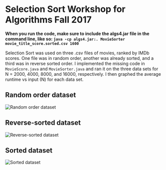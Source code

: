 # Selection Sort Workshop for Algorithms Fall 2017

__When you run the code, make sure to include the algs4.jar file in the command line, like so: `java -cp algs4.jar:. MovieSorter movie_title_score.sorted.csv 1600`__

Selection Sort was used on three .csv files of movies, ranked by IMDb scores. One file was in random order, another was already sorted, and a third was in reverse sorted order. I implemented the missing code in `MovieScore.java` and `MovieSorter.java` and ran it on the three data sets for N = 2000, 4000, 8000, and 16000, respectively. I then graphed the average runtime vs input (N) for each data set. 

## Random order dataset
![Random order dataset](https://image.ibb.co/hCRuUQ/random_runtime.png)

## Reverse-sorted dataset
![Reverse-sorted dataset](https://image.ibb.co/jVYxik/reversed_runtime.png)

## Sorted dataset
![Sorted dataset](https://image.ibb.co/mNfcik/sorted_runtime.png)
